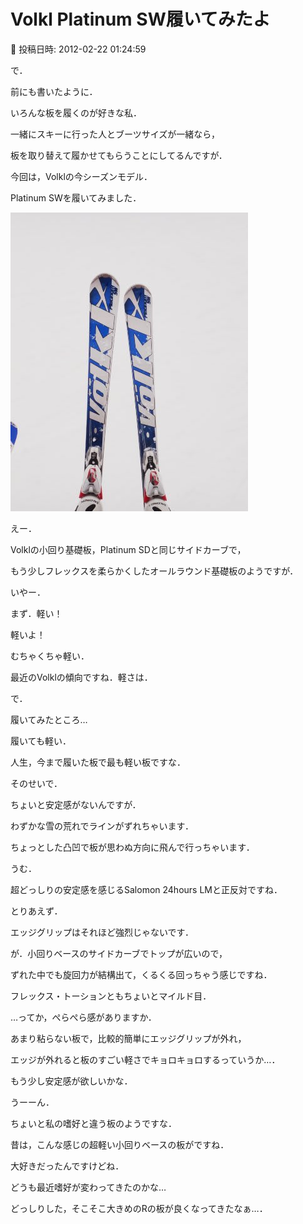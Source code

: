 # Volkl Platinum SW履いてみたよ

📅 投稿日時: 2012-02-22 01:24:59

で．


前にも書いたように．


いろんな板を履くのが好きな私．


一緒にスキーに行った人とブーツサイズが一緒なら，


板を取り替えて履かせてもらうことにしてるんですが．





今回は，Volklの今シーズンモデル．


Platinum SWを履いてみました．




![d70bb3c459cc86532678dd0e8b2e4cab.jpg](images/d70bb3c459cc86532678dd0e8b2e4cab.jpg)







えー．


Volklの小回り基礎板，Platinum SDと同じサイドカーブで，


もう少しフレックスを柔らかくしたオールラウンド基礎板のようですが．





いやー．


まず．軽い！


軽いよ！


むちゃくちゃ軽い．


最近のVolklの傾向ですね．軽さは．





で．


履いてみたところ…


履いても軽い．


人生，今まで履いた板で最も軽い板ですな．





そのせいで．


ちょいと安定感がないんですが．


わずかな雪の荒れでラインがずれちゃいます．


ちょっとした凸凹で板が思わぬ方向に飛んで行っちゃいます．


うむ．


超どっしりの安定感を感じるSalomon 24hours LMと正反対ですね．





とりあえず．


エッジグリップはそれほど強烈じゃないです．


が．小回りベースのサイドカーブでトップが広いので，


ずれた中でも旋回力が結構出て，くるくる回っちゃう感じですね．


フレックス・トーションともちょいとマイルド目．


…ってか，ぺらぺら感がありますか．





あまり粘らない板で，比較的簡単にエッジグリップが外れ，


エッジが外れると板のすごい軽さでキョロキョロするっていうか…．


もう少し安定感が欲しいかな．





うーーん．


ちょいと私の嗜好と違う板のようですな．





昔は，こんな感じの超軽い小回りベースの板がですね．


大好きだったんですけどね．


どうも最近嗜好が変わってきたのかな…


どっしりした，そこそこ大きめのRの板が良くなってきたなぁ…．
